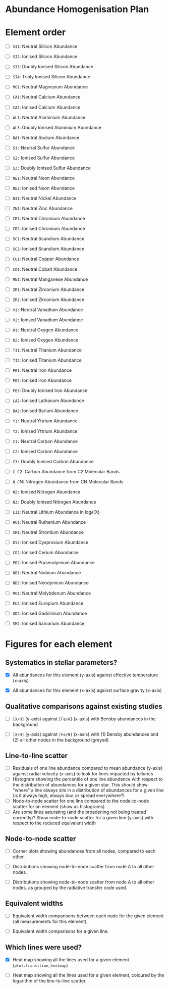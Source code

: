 Abundance Homogenisation Plan
=============================

Element order
=============

- [ ] `SI1`: Neutral Silicon Abundance
- [ ] `SI2`: Ionised Silicon Abundance
- [ ] `SI3`: Doubly Ionised Silicon Abundance
- [ ] `SI4`: Triply Ionised Silicon Abundance
- [ ] `MG1`: Neutral Magnesium Abundance
- [ ] `CA1`: Neutral Calcium Abundance
- [ ] `CA2`: Ionised Calcium Abundance
- [ ] `AL1`: Neutral Aluminium Abundance
- [ ] `AL3`: Doubly Ionised Aluminium Abundance
- [ ] `NA1`: Neutral Sodium Abundance
- [ ] `S1:` Neutral Sulfur Abundance
- [ ] `S2:` Ionised Sulfur Abundance
- [ ] `S3:` Doubly Ionised Sulfur Abundance
- [ ] `NE1`: Neutral Neon Abundance
- [ ] `NE2`: Ionised Neon Abundance
- [ ] `NI1`: Neutral Nickel Abundance
- [ ] `ZN1`: Neutral Zinc Abundance
- [ ] `CR1`: Neutral Chromium Abundance
- [ ] `CR2`: Ionised Chromium Abundance
- [ ] `SC1`: Neutral Scandium Abundance
- [ ] `SC2`: Ionised Scandium Abundance
- [ ] `CU1`: Neutral Copper Abundance
- [ ] `CO1`: Neutral Cobalt Abundance
- [ ] `MN1`: Neutral Manganese Abundance
- [ ] `ZR1`: Neutral Zirconium Abundance
- [ ] `ZR2`: Ionised Zirconium Abundance
- [ ] `V1:` Neutral Vanadium Abundance
- [ ] `V2:` Ionised Vanadium Abundance
- [ ] `O1:` Neutral Oxygen Abundance
- [ ] `O2:` Ionised Oxygen Abundance
- [ ] `TI1`: Neutral Titanium Abundance
- [ ] `TI2`: Ionised Titanium Abundance
- [ ] `FE1`: Neutral Iron Abundance
- [ ] `FE2`: Ionised Iron Abundance
- [ ] `FE3`: Doubly Ionised Iron Abundance
- [ ] `LA2`: Ionised Lathanum Abundance
- [ ] `BA2`: Ionised Barium Abundance
- [ ] `Y1:` Neutral Yttrium Abundance
- [ ] `Y2:` Ionised Yttrium Abundance
- [ ] `C1:` Neutral Carbon Abundance
- [ ] `C2:` Ionised Carbon Abundance
- [ ] `C3:` Doubly Ionised Carbon Abundance
- [ ] `C_C`2: Carbon Abundance from C2 Molecular Bands
- [ ] `N_C`N: Nitrogen Abundance from CN Molecular Bands
- [ ] `N2:` Ionised Nitrogen Abundance
- [ ] `N3:` Doubly Ionised Nitrogen Abundance
- [ ] `LI1`: Neutral Lithium Abundance in log$\epsilon$(X)
- [ ] `RU1`: Neutral Ruthenium Abundance
- [ ] `SR1`: Neutral Strontium Abundance
- [ ] `DY2`: Ionised Dysprosium Abundance
- [ ] `CE2`: Ionised Cerium Abundance
- [ ] `PR2`: Ionised Praseodymium Abundance
- [ ] `NB1`: Neutral Niobium Abundance
- [ ] `ND2`: Ionised Neodymium Abundance
- [ ] `MO1`: Neutral Molybdenum Abundance
- [ ] `EU2`: Ionised Europium Abundance
- [ ] `GD2`: Ionised Gadolinium Abundance
- [ ] `SM2`: Ionised Samarium Abundance


Figures for each element
========================

Systematics in stellar parameters?
----------------------------------

- [X] All abundances for this element (y-axis) against effective temperature (x-axis)
- [X] All abundances for this element (x-axis) against surface gravity (x-axis)


Qualitative comparisons against existing studies
------------------------------------------------

- [ ] `[X/H]` (y-axis) against `[Fe/H]` (x-axis) with Bensby abundances in the background 
- [ ] `[X/H]` (y-axis) against `[Fe/H]` (x-axis) with (1) Bensby abundances and (2) all other nodes in the background (greyed)


Line-to-line scatter
--------------------

- [ ] Residuals of one line abundance compared to mean abundance (y-axis) against radial velocity (x-axis) to look for lines impacted by tellurics
- [ ] Histogram showing the percentile of one line abundance with respect to the distribution of abundances for a given star. This should show "where" a line always sits in a distribution of abundances for a given line (is it always high, always low, or spread everywhere?)
- [ ] Node-to-node scatter for one line compared to the node-to-node scatter for an element (show as histograms) 
- [ ] Are some lines saturating (and the broadening not being treated correctly)? Show node-to-node scatter for a given line (y-axis) with respect to the reduced equivalent width

Node-to-node scatter
--------------------
- [ ] Corner plots showing abundances from all nodes, compared to each other.
- [ ] Distributions showing node-to-node scatter from node A to all other nodes.
- [ ] Distributions showing node-to-node scatter from node A to all other nodes, as grouped by the radiative transfer code used.


Equivalent widths
-----------------
- [ ] Equivalent width comparisons between each node for the given element (all measurements for this element).
- [ ] Equivalent width comparisons for a given line.


Which lines were used?
----------------------

- [X] Heat map showing all the lines used for a given element (`plot.transition_heatmap`)
- [ ] Heat map showing all the lines used for a given element, coloured by the logarithm of the line-to-line scatter.

